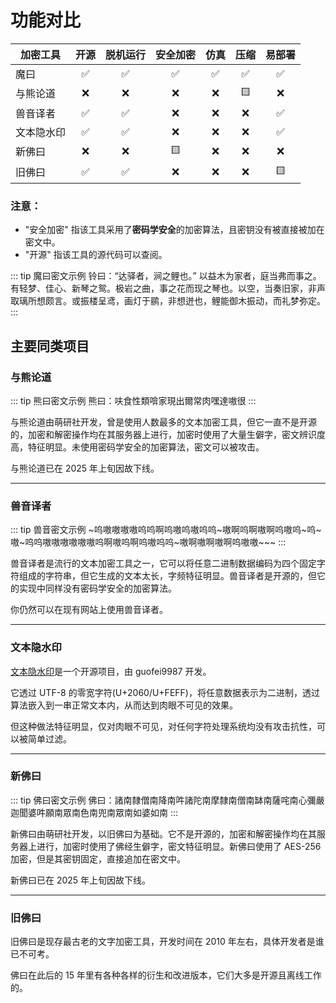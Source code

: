# 功能对比

| 加密工具   | 开源 | 脱机运行 | 安全加密 | 仿真 | 压缩 | 易部署 |
| ---------- | :--: | :------: | :------: | :--: | :--: | :----: |
| 魔曰       |  ✅  |    ✅    |    ✅    |  ✅  |  ✅  |   ✅   |
| 与熊论道   |  ❌  |    ❌    |    ❌    |  ❌  |  🟨  |   ❌   |
| 兽音译者   |  ✅  |    ✅    |    ❌    |  ❌  |  ❌  |   ✅   |
| 文本隐水印 |  ✅  |    ✅    |    ❌    |  ❌  |  ❌  |   ✅   |
| 新佛曰     |  ❌  |    ❌    |    🟨    |  ❌  |  ❌  |   ❌   |
| 旧佛曰     |  ✅  |    ✅    |    ❌    |  ❌  |  ❌  |   🟨   |

### 注意：

- "安全加密" 指该工具采用了**密码学安全**的加密算法，且密钥没有被直接被加在密文中。
- "开源" 指该工具的源代码可以查阅。

::: tip 魔曰密文示例
铃曰：“达驿者，涧之鲤也。” 以益木为家者，庭当弗而事之。有轻梦、佳心、新琴之鸳。极岩之曲，事之花而现之琴也。以空，当奏旧家，非声取璃所想颇言。或振楼呈鸢，画灯于鹂，非想迸也，鲤能御木振动，而礼梦弥定。
:::

## 主要同类项目

### 与熊论道

::: tip 熊曰密文示例
熊曰：呋食性類啽家現出爾常肉嘿達嗷很
:::

与熊论道由萌研社开发，曾是使用人数最多的文本加密工具，但它一直不是开源的，加密和解密操作均在其服务器上进行，加密时使用了大量生僻字，密文辨识度高，特征明显。未使用密码学安全的加密算法，密文可以被攻击。

与熊论道已在 2025 年上旬因故下线。

---

### 兽音译者

::: tip 兽音密文示例
~呜嗷嗷嗷嗷呜呜啊呜嗷呜嗷呜呜~嗷啊呜啊嗷啊呜嗷呜~呜~嗷~呜呜嗷嗷嗷嗷嗷嗷呜啊嗷呜啊呜嗷呜呜~嗷啊嗷啊嗷啊呜嗷嗷~~~
:::

兽音译者是流行的文本加密工具之一，它可以将任意二进制数据编码为四个固定字符组成的字符串，但它生成的文本太长，字频特征明显。兽音译者是开源的，但它的实现中同样没有密码学安全的加密算法。

你仍然可以在现有网站上使用兽音译者。

---

### 文本隐水印

[文本隐水印](https://github.com/guofei9987/text_blind_watermark/)是一个开源项目，由 guofei9987 开发。

它透过 UTF-8 的零宽字符(U+2060/U+FEFF)，将任意数据表示为二进制，透过算法嵌入到一串正常文本内，从而达到肉眼不可见的效果。

但这种做法特征明显，仅对肉眼不可见，对任何字符处理系统均没有攻击抗性，可以被简单过滤。

---

### 新佛曰

::: tip 佛曰密文示例
佛曰：諸南隸僧南降南吽諸陀南摩隸南僧南缽南薩咤南心彌嚴迦聞婆吽願南眾南色南兜南眾南如婆如南
:::

新佛曰由萌研社开发，以旧佛曰为基础。它不是开源的，加密和解密操作均在其服务器上进行，加密时使用了佛经生僻字，密文特征明显。新佛曰使用了 AES-256 加密，但是其密钥固定，直接追加在密文中。

新佛曰已在 2025 年上旬因故下线。

---

### 旧佛曰

旧佛曰是现存最古老的文字加密工具，开发时间在 2010 年左右，具体开发者是谁已不可考。

佛曰在此后的 15 年里有各种各样的衍生和改进版本，它们大多是开源且离线工作的。
